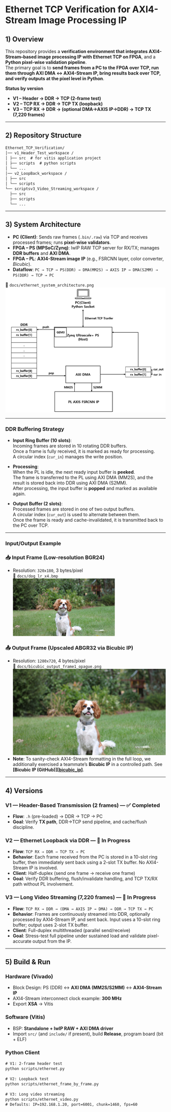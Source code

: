 # Ethernet TCP Verification for AXI4-Stream Image Processing IP

## 1) Overview
This repository provides a **verification environment that integrates AXI4-Stream–based image processing IP with Ethernet TCP on FPGA**, and a **Python pixel-wise validation pipeline**.  
The primary goal is to **send frames from a PC to the FPGA over TCP, run them through AXI DMA ↔ AXI4-Stream IP, bring results back over TCP, and verify outputs at the pixel level in Python**.

**Status by version**
- **V1 – Header → DDR → TCP (2-frame test)**  
- **V2 – TCP RX → DDR → TCP TX (loopback)**
- **V3 – TCP RX → DDR → (optional DMA→AXIS IP→DDR) → TCP TX (7,220 frames)**

---

## 2) Repository Structure
```
Ethernet_TCP_Verification/
│── v1_Header_Test_workspace /
│ ├── src  # for vitis application project
│ ├── scripts  # python scripts
│ └── ...
│── v2_LoopBack_workspace /
│ ├── src
│ └── scripts
└── scriptsv3_Video_Streaming_workspace /
  ├── src
  ├── scripts
  └── ...

```

---

## 3) System Architecture
- **PC (Client)**: Sends raw frames (`.bin/.raw`) via TCP and receives processed frames; runs **pixel-wise validators**.  
- **FPGA – PS (MPSoC/Zynq)**: lwIP RAW TCP server for RX/TX; manages **DDR buffers** and **AXI DMA**.  
- **FPGA – PL**: **AXI4-Stream image IP** (e.g., FSRCNN layer, color converter, *Bicubic*).  
- **Dataflow**: `PC → TCP → PS(DDR) → DMA(MM2S) → AXIS IP → DMA(S2MM) → PS(DDR) → TCP → PC`

📌 `docs/ethernet_system_architecture.png`  
![System Architecture](docs/ethernet_system_architecture.png)

---

### DDR Buffering Strategy

- **Input Ring Buffer (10 slots)**:  
  Incoming frames are stored in 10 rotating DDR buffers.  
  Once a frame is fully received, it is marked as ready for processing.  
  A circular index (`cur_in`) manages the write position.

- **Processing**:  
  When the PL is idle, the next ready input buffer is **peeked**.  
  The frame is transferred to the PL using AXI DMA (MM2S), and the result is stored back into DDR using AXI DMA (S2MM).  
  After processing, the input buffer is **popped** and marked as available again.

- **Output Buffer (2 slots)**:  
  Processed frames are stored in one of two output buffers.  
  A circular index (`cur_out`) is used to alternate between them.  
  Once the frame is ready and cache-invalidated, it is transmitted back to the PC over TCP.

---

### Input/Output Example

### 📥 Input Frame (Low-resolution BGR24)
- Resolution: `320x180`, 3 bytes/pixel  
📁 `docs/dog_lr_x4.bmp`  
![Input Frame (BGR24)](docs/dog_lr_x4.bmp)

### 📤 Output Frame (Upscaled ABGR32 via Bicubic IP)
- Resolution: `1280x720`, 4 bytes/pixel  
📁 `docs/bicubic_output_frame1_opague.png`  
![Output Frame (ABGR32)](docs/bicubic_output_frame1_opague.png)
- **Note**: To sanity-check AXI4-Stream formatting in the full loop, we additionally exercised a teammate’s **Bicubic IP** in a controlled path. See **[Bicubic IP (GitHub)][[bicubic_ip](https://github.com/youngyang00/axi4s-bicubic-upscaler)]**.

---

## 4) Versions

### V1 — Header-Based Transmission (2 frames) — ✅ Completed
- **Flow**: `.h` (pre-loaded) → DDR → TCP → PC  
- **Goal**: Verify **TX path**, DDR→TCP send pipeline, and cache/flush discipline.  


### V2 — Ethernet Loopback via DDR — 🚧 In Progress
- **Flow**: `TCP RX → DDR → TCP TX → PC`
- **Behavior**: Each frame received from the PC is stored in a 10-slot ring buffer, then immediately sent back using a 2-slot TX buffer. No AXI4-Stream IP is involved.
- **Client**: Half-duplex (send one frame → receive one frame)
- **Goal**: Verify DDR buffering, flush/invalidate handling, and TCP TX/RX path without PL involvement.


### V3 — Long Video Streaming (7,220 frames) — 🚧 In Progress
- **Flow**: `TCP RX → DDR → (DMA → AXIS IP → DMA) → DDR → TCP TX → PC`
- **Behavior**: Frames are continuously streamed into DDR, optionally processed by AXI4-Stream IP, and sent back. Input uses a 10-slot ring buffer; output uses 2-slot TX buffer.
- **Client**: Full-duplex multithreaded (parallel send/receive)
- **Goal**: Stress-test full pipeline under sustained load and validate pixel-accurate output from the IP.

---

## 5) Build & Run

### Hardware (Vivado)
- Block Design: PS (DDR) ↔ **AXI DMA (MM2S/S2MM)** ↔ **AXI4-Stream IP**  
- AXI4-Stream interconnect clock example: **300 MHz**  
- Export **XSA** → Vitis

### Software (Vitis)
- BSP: **Standalone + lwIP RAW + AXI DMA driver**  
- Import `src/` (and `include/` if present), build **Release**, program board (bit + ELF)

### Python Client
```
# V1: 2-frame header test
python scripts/ethernet.py

# V2: Loopback test
python scripts/ethernet_frame_by_frame.py

# V3: Long video streaming
python scripts/ethernet_video.py
# Defaults: IP=192.168.1.20, port=6001, chunk=1460, fps=60
